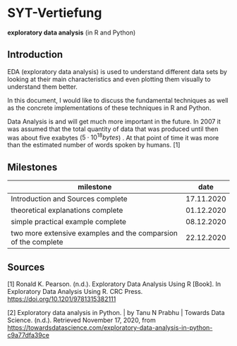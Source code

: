 # SYT-Vertiefung

**exploratory data analysis** (in R and Python)

## Introduction

EDA (exploratory data analysis) is used to understand different data sets by looking at their main characteristics and even plotting them visually to understand them better. 

In this document, I would like to discuss the fundamental techniques as well as the concrete implementations of these techniques in R and Python.  

Data Analysis is and will get much more important in the future. In 2007 it was assumed that the total quantity of data that was produced until then was about five exabytes ($5 \cdot 10^{18} bytes$) . At that point of time it was more than the estimated number of words spoken by humans. [1]



## Milestones 

| milestone                                                    | date       |
| ------------------------------------------------------------ | ---------- |
| Introduction and Sources complete                            | 17.11.2020 |
| theoretical explanations complete                            | 01.12.2020 |
| simple practical example complete                            | 08.12.2020 |
| two more extensive examples and the comparsion of the complete | 22.12.2020 |

 

## Sources

[1] Ronald K. Pearson. (n.d.). Exploratory Data Analysis Using R [Book]. In Exploratory Data Analysis Using R. CRC Press. https://doi.org/10.1201/9781315382111

[2] Exploratory data analysis in Python. | by Tanu N Prabhu | Towards Data Science. (n.d.). Retrieved November 17, 2020, from https://towardsdatascience.com/exploratory-data-analysis-in-python-c9a77dfa39ce